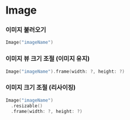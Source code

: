 # Image

### 이미지 불러오기
```swift
Image("imageName")
```

### 이미지 뷰 크기 조절 (이미지 유지)
```swift
Image("imageName").frame(width: ?, height: ?)
```

### 이미지 크기 조절 (리사이징)
```swift
Image("imageName")
  .resizable()
  .frame(width: ?, height: ?)
```

